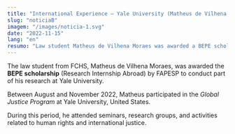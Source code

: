 ```yaml
---
title: "International Experience – Yale University (Matheus de Vilhena Moraes)"
slug: "noticiaB"
imagem: "/images/noticia-1.svg"
date: "2022-11-15"
lang: "en"
resumo: "Law student Matheus de Vilhena Moraes was awarded a BEPE scholarship to conduct research at Yale University."
---
```


The law student from FCHS, Matheus de Vilhena Moraes, was awarded the **BEPE scholarship** (Research Internship Abroad) by FAPESP to conduct part of his research at Yale University.

Between August and November 2022, Matheus participated in the *Global Justice Program* at Yale University, United States.

During this period, he attended seminars, research groups, and activities related to human rights and international justice.

